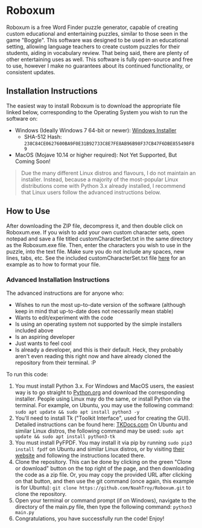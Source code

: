 # Roboxum
Roboxum is a free Word Finder puzzle generator, capable of creating custom educational and entertaining puzzles, similar to those seen in the game "Boggle". This software was designed to be used in an educational setting, allowing language teachers to create custom puzzles for their students, aiding in vocabulary review. That being said, there are plenty of other entertaining uses as well. This software is fully open-source and free to use, however I make no guarantees about its continued functionality, or consistent updates.
## Installation Instructions
The easiest way to install Roboxum is to download the appropriate file linked below, corresponding to the Operating System you wish to run the software on:

 - Windows (Ideally Windows 7 64-bit or newer): [Windows Installer](https://github.com/NoahTroy/Roboxum/releases/download/v1.0.0/Roboxum.v1.0.0.Windows.64-bit.zip)
	 - SHA-512 Hash: `238C84CE0627600BA9F0E31B92733C8E7FE8AB96B98F37CB47F6DBE855498F89`
 - MacOS (Mojave 10.14 or higher required): Not Yet Supported, But Coming Soon!
> Due the many different Linux distros and flavours, I do not maintain an installer. Instead, because a majority of the most-popular Linux distributions come with Python 3.x already installed, I recommend that Linux users follow the advanced instructions below.
## How to Use
After downloading the ZIP file, decompress it, and then double click on Roboxum.exe. If you wish to add your own custom character sets, open notepad and save a file titled customCharacterSet.txt in the same directory as the Roboxum.exe file. Then, enter the characters you wish to use in the puzzle, into the text file. Make sure you do not include any spaces, new lines, tabs, etc. See the included customCharacterSet.txt file [here](https://github.com/NoahTroy/Roboxum/blob/master/customCharacterSet.txt) for an example as to how to format your file.
### Advanced Installation Instructions
The advanced instructions are for anyone who:

 - Wishes to run the most up-to-date version of the software (although keep in mind that up-to-date does not necessarily mean stable)
 - Wants to edit/experiment with the code
 - Is using an operating system not supported by the simple installers included above
 - Is an aspiring developer
 - Just wants to feel cool
 - Is already a developer, and this is their default. Heck, they probably aren't even reading this right now and have already cloned the repository from their terminal. :P

To run this code:

 1. You must install Python 3.x. For Windows and MacOS users, the easiest way is to go straight to [Python.org](https://www.python.org/downloads/) and download the corresponding installer. People using Linux may do the same, or install Python via the terminal. For example, on Ubuntu, you may use the following command: `sudo apt update && sudo apt install python3 -y` 
 2. You'll need to install Tk ("Toolkit Interface", used for creating the GUI). Detailed instructions can be found here: [TKDocs.com](https://tkdocs.com/tutorial/install.html) On Ubuntu and similar Linux distros, the following command may be used: `sudo apt update && sudo apt install python3-tk`
 3. You must install PyFPDF. You may install it via pip by running `sudo pip3 install fpdf` on Ubuntu and similar Linux distros, or by visiting [their website](https://pyfpdf.readthedocs.io/en/latest/#installation) and following the instructions located there.
 4. Clone the repository. This can be done by clicking on the green "Clone or download" button on the top right of the page, and then downloading the code as a zip file. Or, you may copy the provided URL after clicking on that button, and then use the git command (once again, this example is for Ubuntu): `git clone https://github.com/NoahTroy/Roboxum.git` to clone the repository.
 5. Open your terminal or command prompt (if on Windows), navigate to the directory of the main.py file, then type the following command: `python3 main.py`
 6. Congratulations, you have successfully run the code! Enjoy!
